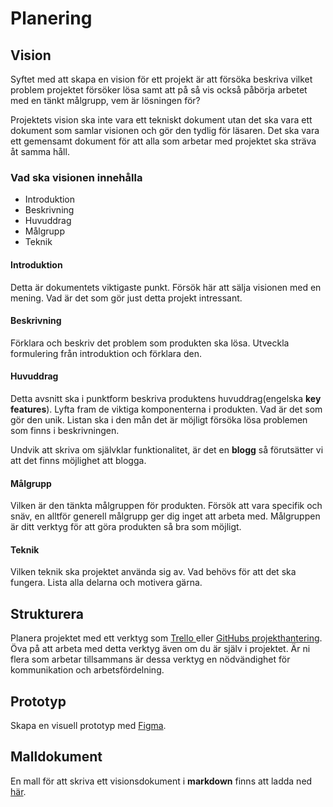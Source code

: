 # Planering

## Vision

Syftet med att skapa en vision för ett projekt är att försöka beskriva vilket problem projektet försöker lösa samt att på så vis också påbörja arbetet med en tänkt målgrupp, vem är lösningen för?

Projektets vision ska inte vara ett tekniskt dokument utan det ska vara ett dokument som samlar visionen och gör den tydlig för läsaren. Det ska vara ett gemensamt dokument för att alla som arbetar med projektet ska sträva åt samma håll.

### Vad ska visionen innehålla

* Introduktion
* Beskrivning
* Huvuddrag
* Målgrupp
* Teknik

#### Introduktion

Detta är dokumentets viktigaste punkt. Försök här att sälja visionen med en mening. Vad är det som gör just detta projekt intressant.

#### Beskrivning

Förklara och beskriv det problem som produkten ska lösa. Utveckla formulering från introduktion och förklara den.

#### Huvuddrag

Detta avsnitt ska i punktform beskriva produktens huvuddrag\(engelska **key features**\). Lyfta fram de viktiga komponenterna i produkten. Vad är det som gör den unik. Listan ska i den mån det är möjligt försöka lösa problemen som finns i beskrivningen.

Undvik att skriva om självklar funktionalitet, är det en **blogg** så förutsätter vi att det finns möjlighet att blogga.

#### Målgrupp

Vilken är den tänkta målgruppen för produkten. Försök att vara specifik och snäv, en alltför generell målgrupp ger dig inget att arbeta med. Målgruppen är ditt verktyg för att göra produkten så bra som möjligt.

#### Teknik

Vilken teknik ska projektet använda sig av. Vad behövs för att det ska fungera. Lista alla delarna och motivera gärna.

## Strukturera

Planera projektet med ett verktyg som [Trello ](https://trello.com/)eller [GitHubs projekthantering](https://github.com/features/project-management/). Öva på att arbeta med detta verktyg även om du är själv i projektet. Är ni flera som arbetar tillsammans är dessa verktyg en nödvändighet för kommunikation och arbetsfördelning.

## Prototyp

Skapa en visuell prototyp med [Figma](https://www.figma.com/).

## Malldokument

En mall för att skriva ett visionsdokument i **markdown** finns att ladda ned [här](https://github.com/jensnti/Webbprojekt/blob/master/mallar/vision.md).

